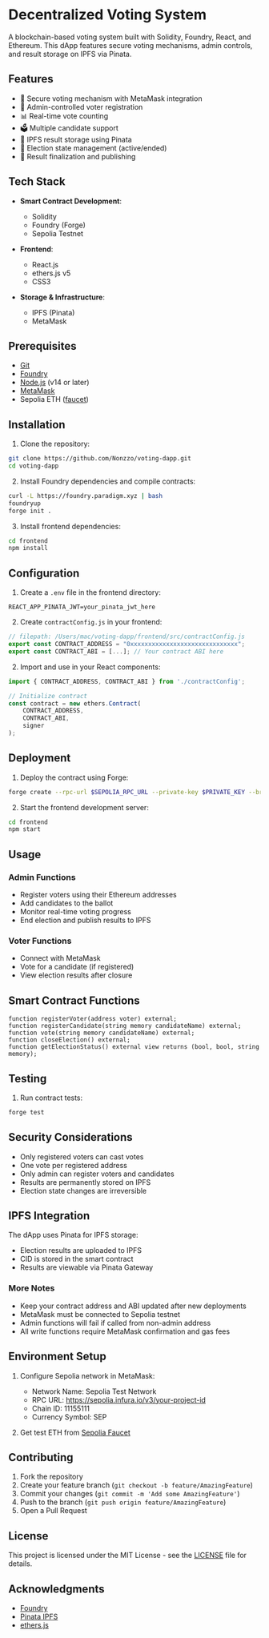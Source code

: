 # Decentralized Voting System

A blockchain-based voting system built with Solidity, Foundry, React, and Ethereum. This dApp features secure voting mechanisms, admin controls, and result storage on IPFS via Pinata.

## Features

- 🔐 Secure voting mechanism with MetaMask integration
- 👥 Admin-controlled voter registration
- 📊 Real-time vote counting
- 🗳️ Multiple candidate support
- 📜 IPFS result storage using Pinata
- 🔄 Election state management (active/ended)
- 🛑 Result finalization and publishing

## Tech Stack

- **Smart Contract Development**:
  - Solidity
  - Foundry (Forge)
  - Sepolia Testnet

- **Frontend**:
  - React.js
  - ethers.js v5
  - CSS3

- **Storage & Infrastructure**:
  - IPFS (Pinata)
  - MetaMask

## Prerequisites

- [Git](https://git-scm.com/)
- [Foundry](https://book.getfoundry.sh/getting-started/installation)
- [Node.js](https://nodejs.org/) (v14 or later)
- [MetaMask](https://metamask.io/)
- Sepolia ETH ([faucet](https://sepoliafaucet.com/))

## Installation

1. Clone the repository:
```bash
git clone https://github.com/Nonzzo/voting-dapp.git
cd voting-dapp
```

2. Install Foundry dependencies and compile contracts:
```bash
curl -L https://foundry.paradigm.xyz | bash
foundryup
forge init .
```

3. Install frontend dependencies:
```bash
cd frontend
npm install
```

## Configuration

1. Create a `.env` file in the frontend directory:
```properties
REACT_APP_PINATA_JWT=your_pinata_jwt_here
```

2. Create `contractConfig.js` in your frontend:

```javascript
// filepath: /Users/mac/voting-dapp/frontend/src/contractConfig.js
export const CONTRACT_ADDRESS = "0xxxxxxxxxxxxxxxxxxxxxxxxxxxxxx";
export const CONTRACT_ABI = [...]; // Your contract ABI here
```

2. Import and use in your React components:

```javascript
import { CONTRACT_ADDRESS, CONTRACT_ABI } from './contractConfig';

// Initialize contract
const contract = new ethers.Contract(
    CONTRACT_ADDRESS,
    CONTRACT_ABI,
    signer
);
```

## Deployment

1. Deploy the contract using Forge:
```bash
forge create --rpc-url $SEPOLIA_RPC_URL --private-key $PRIVATE_KEY --broadcast
```

2. Start the frontend development server:
```bash
cd frontend
npm start
```

## Usage

### Admin Functions
- Register voters using their Ethereum addresses
- Add candidates to the ballot
- Monitor real-time voting progress
- End election and publish results to IPFS

### Voter Functions
- Connect with MetaMask
- Vote for a candidate (if registered)
- View election results after closure

## Smart Contract Functions

```solidity
function registerVoter(address voter) external;
function registerCandidate(string memory candidateName) external;
function vote(string memory candidateName) external;
function closeElection() external;
function getElectionStatus() external view returns (bool, bool, string memory);
```

## Testing

1. Run contract tests:
```bash
forge test
```

## Security Considerations

- Only registered voters can cast votes
- One vote per registered address
- Only admin can register voters and candidates
- Results are permanently stored on IPFS
- Election state changes are irreversible

## IPFS Integration

The dApp uses Pinata for IPFS storage:
- Election results are uploaded to IPFS
- CID is stored in the smart contract
- Results are viewable via Pinata Gateway

### More Notes
- Keep your contract address and ABI updated after new deployments
- MetaMask must be connected to Sepolia testnet
- Admin functions will fail if called from non-admin address
- All write functions require MetaMask confirmation and gas fees

## Environment Setup

1. Configure Sepolia network in MetaMask:
   - Network Name: Sepolia Test Network
   - RPC URL: https://sepolia.infura.io/v3/your-project-id
   - Chain ID: 11155111
   - Currency Symbol: SEP

2. Get test ETH from [Sepolia Faucet](https://sepoliafaucet.com)

## Contributing

1. Fork the repository
2. Create your feature branch (`git checkout -b feature/AmazingFeature`)
3. Commit your changes (`git commit -m 'Add some AmazingFeature'`)
4. Push to the branch (`git push origin feature/AmazingFeature`)
5. Open a Pull Request

## License

This project is licensed under the MIT License - see the [LICENSE](LICENSE) file for details.

## Acknowledgments

- [Foundry](https://book.getfoundry.sh/)
- [Pinata IPFS](https://www.pinata.cloud/)
- [ethers.js](https://docs.ethers.org/v5/)